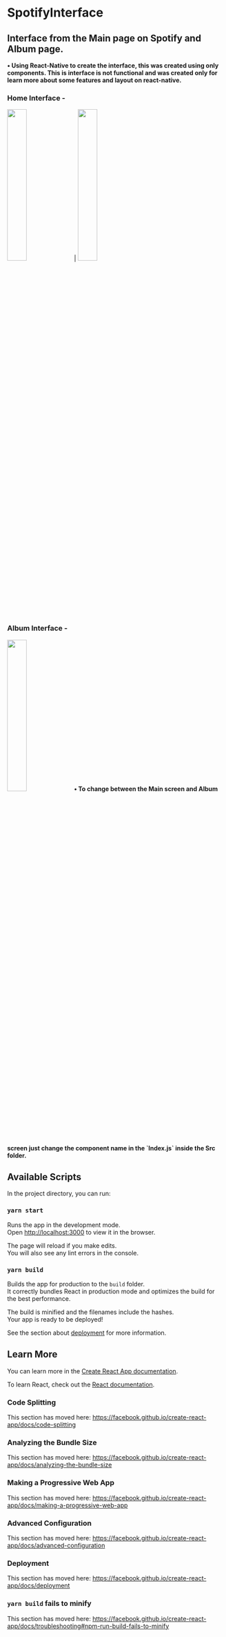 # SpotifyInterface
## Interface from the Main page on Spotify and Album page.

<b>• Using React-Native to create the interface, this was created using only components. This is interface is not functional and was created only 
for learn more about some features and layout on react-native.</b>

### Home Interface -
<img src="https://user-images.githubusercontent.com/51806895/86491276-2fb13580-bd1f-11ea-84d1-d1bbe4821062.PNG"  width="30%"/> | <img src="https://user-images.githubusercontent.com/51806895/86491356-7b63df00-bd1f-11ea-8fad-ff816998de42.gif"  width="30%"/>

### Album Interface -
<img src="https://user-images.githubusercontent.com/51806895/86491300-43f53280-bd1f-11ea-9af8-a02e858d9607.PNG"  width="30%"/>
<b>• To change between the Main screen and Album screen just change the component name in the `Index.js` inside the Src folder.</b>

## Available Scripts

In the project directory, you can run:

### `yarn start`

Runs the app in the development mode.<br />
Open [http://localhost:3000](http://localhost:3000) to view it in the browser.

The page will reload if you make edits.<br />
You will also see any lint errors in the console.

### `yarn build`

Builds the app for production to the `build` folder.<br />
It correctly bundles React in production mode and optimizes the build for the best performance.

The build is minified and the filenames include the hashes.<br />
Your app is ready to be deployed!

See the section about [deployment](https://facebook.github.io/create-react-app/docs/deployment) for more information.

## Learn More

You can learn more in the [Create React App documentation](https://facebook.github.io/create-react-app/docs/getting-started).

To learn React, check out the [React documentation](https://reactjs.org/).

### Code Splitting

This section has moved here: https://facebook.github.io/create-react-app/docs/code-splitting

### Analyzing the Bundle Size

This section has moved here: https://facebook.github.io/create-react-app/docs/analyzing-the-bundle-size

### Making a Progressive Web App

This section has moved here: https://facebook.github.io/create-react-app/docs/making-a-progressive-web-app

### Advanced Configuration

This section has moved here: https://facebook.github.io/create-react-app/docs/advanced-configuration

### Deployment

This section has moved here: https://facebook.github.io/create-react-app/docs/deployment

### `yarn build` fails to minify

This section has moved here: https://facebook.github.io/create-react-app/docs/troubleshooting#npm-run-build-fails-to-minify
